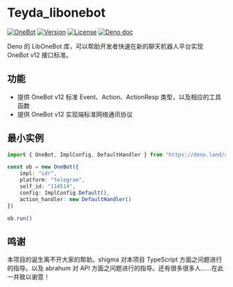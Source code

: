 # Teyda_libonebot

[![OneBot](https://img.shields.io/badge/OneBot-12-black)](https://12.onebot.dev/)
[![Version](https://img.shields.io/github/v/tag/teyda/teyda_libonebot.svg)](https://github.com/teyda/teyda_libonebot/releases)
[![License](https://img.shields.io/github/license/teyda/teyda_libonebot)](https://github.com/teyda/teyda_libonebot/blob/main/LICENSE)
[![Deno doc](https://doc.deno.land/badge.svg)](https://doc.deno.land/https://deno.land/x/teyda_libonebot/src/mod.ts)

Deno 的 LibOneBot 库，可以帮助开发者快速在新的聊天机器人平台实现 OneBot v12 接口标准。

## 功能

- 提供 OneBot v12 标准 Event、Action、ActionResp 类型，以及相应的工具函数
- 提供 OneBot v12 实现端标准网络通讯协议

## 最小实例

```ts
import { OneBot, ImplConfig, DefaultHandler } from "https://deno.land/x/teyda_libonebot@0.0.2/src/mod.ts"

const ob = new OneBot({
    impl: "idr",
    platform: "telegram",
    self_id: "114514",
    config: ImplConfig.Default(),
    action_handler: new DefaultHandler()
})

ob.run()
```

## 鸣谢

本项目的诞生离不开大家的帮助。shigma 对本项目 TypeScript 方面之问题进行的指导。以及 abrahum 对 API 方面之问题进行的指导。还有很多很多人......在此一并致以谢意！
